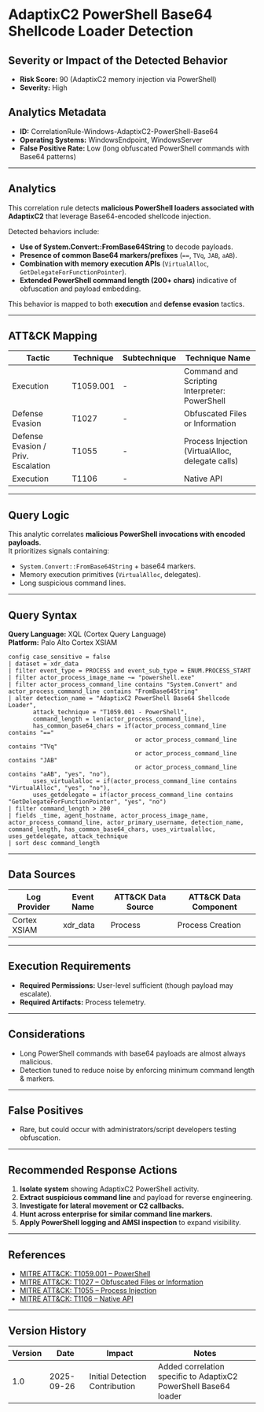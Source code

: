 # AdaptixC2 PowerShell Base64 Shellcode Loader Detection

## Severity or Impact of the Detected Behavior
- **Risk Score:** 90 (AdaptixC2 memory injection via PowerShell)  
- **Severity:** High  

## Analytics Metadata
- **ID:** CorrelationRule-Windows-AdaptixC2-PowerShell-Base64  
- **Operating Systems:** WindowsEndpoint, WindowsServer  
- **False Positive Rate:** Low (long obfuscated PowerShell commands with Base64 patterns)  

---

## Analytics

This correlation rule detects **malicious PowerShell loaders associated with AdaptixC2** that leverage Base64-encoded shellcode injection.  

Detected behaviors include:  
- **Use of System.Convert::FromBase64String** to decode payloads.  
- **Presence of common Base64 markers/prefixes** (`==`, `TVq`, `JAB`, `aAB`).  
- **Combination with memory execution APIs** (`VirtualAlloc`, `GetDelegateForFunctionPointer`).  
- **Extended PowerShell command length (200+ chars)** indicative of obfuscation and payload embedding.  

This behavior is mapped to both **execution** and **defense evasion** tactics.  

---

## ATT&amp;CK Mapping

| Tactic                  | Technique  | Subtechnique | Technique Name                           |
|-------------------------|------------|--------------|-----------------------------------------|
| Execution               | T1059.001  | -            | Command and Scripting Interpreter: PowerShell |
| Defense Evasion         | T1027      | -            | Obfuscated Files or Information          |
| Defense Evasion / Priv. Escalation | T1055 | - | Process Injection (VirtualAlloc, delegate calls) |
| Execution               | T1106      | -            | Native API                               |

---

## Query Logic

This analytic correlates **malicious PowerShell invocations with encoded payloads**.  
It prioritizes signals containing:  

- `System.Convert::FromBase64String` + base64 markers.  
- Memory execution primitives (`VirtualAlloc`, delegates).  
- Long suspicious command lines.  

---

## Query Syntax

**Query Language:** XQL (Cortex Query Language)  
**Platform:** Palo Alto Cortex XSIAM  

```xql
config case_sensitive = false  
| dataset = xdr_data  
| filter event_type = PROCESS and event_sub_type = ENUM.PROCESS_START  
| filter actor_process_image_name ~= "powershell.exe"  
| filter actor_process_command_line contains "System.Convert" and actor_process_command_line contains "FromBase64String"  
| alter detection_name = "AdaptixC2 PowerShell Base64 Shellcode Loader",  
       attack_technique = "T1059.001 - PowerShell",  
       command_length = len(actor_process_command_line), 
       has_common_base64_chars = if(actor_process_command_line contains "=="  
                                    or actor_process_command_line contains "TVq"  
                                    or actor_process_command_line contains "JAB"  
                                    or actor_process_command_line contains "aAB", "yes", "no"), 
       uses_virtualalloc = if(actor_process_command_line contains "VirtualAlloc", "yes", "no"), 
       uses_getdelegate = if(actor_process_command_line contains "GetDelegateForFunctionPointer", "yes", "no") 
| filter command_length > 200  
| fields _time, agent_hostname, actor_process_image_name, actor_process_command_line, actor_primary_username, detection_name, command_length, has_common_base64_chars, uses_virtualalloc, uses_getdelegate, attack_technique  
| sort desc command_length
```

---

## Data Sources

| Log Provider   | Event Name    | ATT&amp;CK Data Source | ATT&amp;CK Data Component     |
|----------------|---------------|-----------------------|------------------------------|
| Cortex XSIAM   | xdr_data      | Process               | Process Creation             |

---

## Execution Requirements  
- **Required Permissions:** User-level sufficient (though payload may escalate).  
- **Required Artifacts:** Process telemetry.  

---

## Considerations  
- Long PowerShell commands with base64 payloads are almost always malicious.  
- Detection tuned to reduce noise by enforcing minimum command length & markers.  

---

## False Positives  
- Rare, but could occur with administrators/script developers testing obfuscation.  

---

## Recommended Response Actions  
1. **Isolate system** showing AdaptixC2 PowerShell activity.  
2. **Extract suspicious command line** and payload for reverse engineering.  
3. **Investigate for lateral movement or C2 callbacks.**  
4. **Hunt across enterprise for similar command line markers.**  
5. **Apply PowerShell logging and AMSI inspection** to expand visibility.  

---

## References  
- [MITRE ATT&amp;CK: T1059.001 – PowerShell](https://attack.mitre.org/techniques/T1059/001/)  
- [MITRE ATT&amp;CK: T1027 – Obfuscated Files or Information](https://attack.mitre.org/techniques/T1027/)  
- [MITRE ATT&amp;CK: T1055 – Process Injection](https://attack.mitre.org/techniques/T1055/)  
- [MITRE ATT&amp;CK: T1106 – Native API](https://attack.mitre.org/techniques/T1106/)  

---

## Version History  

| Version | Date       | Impact                         | Notes                                                        |
|---------|------------|--------------------------------|--------------------------------------------------------------|
| 1.0     | 2025-09-26 | Initial Detection Contribution | Added correlation specific to AdaptixC2 PowerShell Base64 loader |
